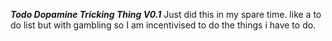 ***Todo Dopamine Tricking Thing V0.1***
Just did this in my spare time.
like a to do list but with gambling so I am incentivised to do the things i have to do.
